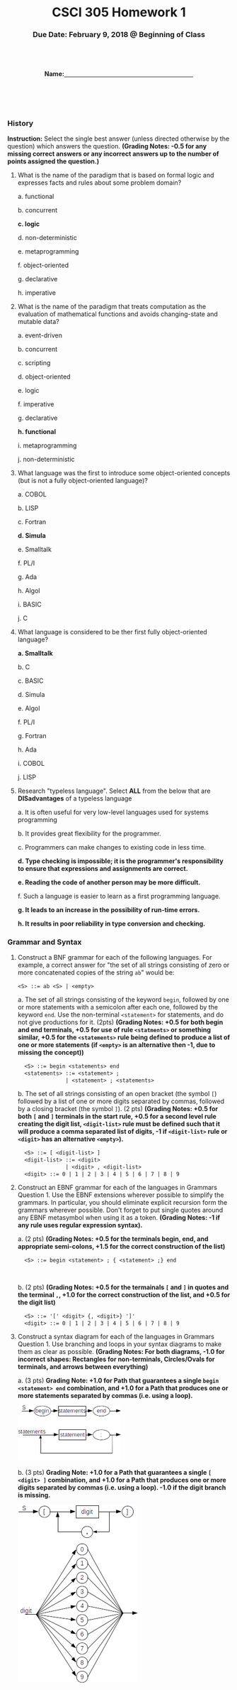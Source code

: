 <center>

<h1>CSCI 305 Homework 1</h1>

<h3>Due Date: February 9, 2018 @ Beginning of Class</h3>
<br />
<br />

<h4>Name:<u>&nbsp;&nbsp;&nbsp;&nbsp;&nbsp;&nbsp;&nbsp;&nbsp;&nbsp;&nbsp;
&nbsp;&nbsp;&nbsp;&nbsp;&nbsp;&nbsp;&nbsp;&nbsp;&nbsp;&nbsp;&nbsp;&nbsp;
&nbsp;&nbsp;&nbsp;&nbsp;&nbsp;&nbsp;&nbsp;&nbsp;&nbsp;&nbsp;&nbsp;&nbsp;
&nbsp;&nbsp;&nbsp;&nbsp;&nbsp;&nbsp;&nbsp;&nbsp;&nbsp;&nbsp;&nbsp;&nbsp;
&nbsp;&nbsp;&nbsp;&nbsp;&nbsp;&nbsp;&nbsp;&nbsp;&nbsp;&nbsp;&nbsp;&nbsp;
&nbsp;&nbsp;&nbsp;&nbsp;&nbsp;&nbsp;&nbsp;&nbsp;&nbsp;&nbsp;&nbsp;&nbsp;
&nbsp;&nbsp;&nbsp;&nbsp;&nbsp;&nbsp;&nbsp;&nbsp;&nbsp;&nbsp;&nbsp;&nbsp;</u></h4>

</center>
<br />
<br />
<br />

### History

**Instruction:** Select the single best answer (unless directed otherwise by the question) which answers the question. **(Grading Notes: -0.5 for any missing correct answers or any incorrect answers up to the number of points assigned the question.)**

1. What is the name of the paradigm that is based on formal logic and expresses facts and rules about some problem domain?

   a. functional

   b. concurrent

   **c. logic**

   d. non-deterministic

   e. metaprogramming

   f. object-oriented

   g. declarative

   h. imperative

2. What is the name of the paradigm that treats computation as the evaluation of mathematical functions and avoids changing-state and mutable data?

   a. event-driven

   b. concurrent

   c. scripting

   d. object-oriented

   e. logic

   f. imperative

   g. declarative

   **h. functional**

   i. metaprogramming

   j. non-deterministic

3. What language was the first to introduce some object-oriented concepts (but is not a fully object-oriented language)?

   a. COBOL

   b. LISP

   c. Fortran

   **d. Simula**

   e. Smalltalk

   f. PL/I

   g. Ada

   h. Algol

   i. BASIC

   j. C

4. What language is considered to be ther first fully object-oriented language?

   **a. Smalltalk**

   b. C

   c. BASIC

   d. Simula

   e. Algol

   f. PL/I

   g. Fortran

   h. Ada

   i. COBOL

   j. LISP

5. Research "typeless language". Select **ALL** from the below that are **DISadvantages** of a typeless language

   a. It is often useful for very low-level languages used for systems programming

   b. It provides great flexibility for the programmer.

   c. Programmers can make changes to existing code in less time.

   **d. Type checking is impossible; it is the programmer's responsibility to ensure that expressions and assignments are correct.**

   **e. Reading the code of another person may be more difficult.**

   f. Such a language is easier to learn as a first programming language.

   **g. It leads to an increase in the possibility of run-time errors.**

   **h. It results in poor reliability in type conversion and checking.**

### Grammar and Syntax
1.  Construct a BNF grammar for each of the following languages. For example, a correct answer for "the set of all strings consisting of zero or more concatenated copies of the string `ab`" would be:
    ```
    <S> ::= ab <S> | <empty>
    ```

    a. The set of all strings consisting of the keyword `begin`, followed by one or more statements with a semicolon after each one, followed by the keyword `end`. Use the non-terminal `<statement>` for statements, and do not give productions for it. (2pts) **(Grading Notes: +0.5 for both begin and end terminals, +0.5 for use of rule `<statments>` or something similar, +0.5 for the `<statements>` rule being defined to produce a list of one or more statements (if `<empty>` is an alternative then -1, due to missing the concept))**

    ```
      <S> ::= begin <statements> end
      <statements> ::= <statement> ;
                   | <statement> ; <statements>
    ```

    b. The set of all strings consisting of an open bracket (the symbol `[`) followed by a list of one or more digits separated by commas, followed by a closing bracket (the symbol `]`). (2 pts) **(Grading Notes: +0.5 for both `[` and `]` terminals in the start rule, +0.5 for a second level rule creating the digit list, `<digit-list>` rule must be defined such that it will produce a comma separated list of digits, -1 if `<digit-list>` rule or `<digit>` has an alternative `<empty>`).**

    ```
      <S> ::= [ <digit-list> ]
      <digit-list> ::= <digit>
                   | <digit> , <digit-list>
      <digit> ::= 0 | 1 | 2 | 3 | 4 | 5 | 6 | 7 | 8 | 9
    ```

2.  Construct an EBNF grammar for each of the languages in Grammars Question 1. Use the EBNF extensions wherever possible to simplify the grammars. In particular, you should eliminate explicit recursion form the grammars wherever possible. Don't forget to put single quotes around any EBNF metasymbol when using it as a token. **(Grading Notes: -1 if any rule uses regular expression syntax).**

    a. (2 pts) **(Grading Notes: +0.5 for the terminals begin, end, and appropriate semi-colons, +1.5 for the correct construction of the list)**
    ```
      <S> ::= begin <statement> ; { <statement> ;} end
    ```
    <br />

    b. (2 pts) **(Grading Notes: +0.5 for the termainals `[` and `]` in quotes and the terminal `,`, +1.0 for the correct construction of the list, and +0.5 for the digit list)**
    ```
      <S> ::= '[' <digit> {, <digit>} ']'
      <digit> ::= 0 | 1 | 2 | 3 | 4 | 5 | 6 | 7 | 8 | 9
    ```

3.  Construct a syntax diagram for each of the languages in Grammars Question 1. Use branching and loops in your syntax diagrams to make them as clear as possible. **(Grading Notes: For both diagrams, -1.0 for incorrect shapes: Rectangles for non-terminals, Circles/Ovals for terminals, and arrows between everything)**

    a. (3 pts) **Grading Note: +1.0 for Path that guarantees a single `begin <statement> end` combination, and +1.0 for a Path that produces one or more statements separated by commas (i.e. using a loop).**

    ![syntax diagram](hw1/grammar_3a.png)
    
    b. (3 pts) **Grading Note: +1.0 for a Path that guarantees a single `[ <digit> ]` combination, and +1.0 for a Path that produces one or more digits separated by commas (i.e. using a loop). -1.0 if the digit branch is missing.**

    ![syntax diagram](hw1/grammar_3b.png)
